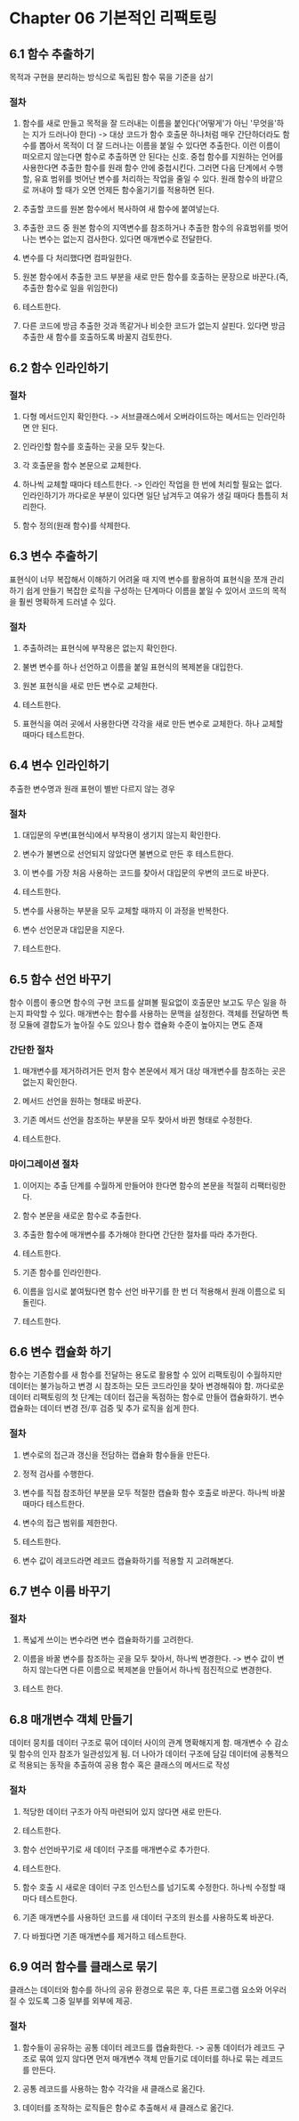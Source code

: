 # Chapter 06 기본적인 리팩토링

## 6.1 함수 추출하기

목적과 구현을 분리하는 방식으로 독립된 함수 묶을 기준을 삼기

### 절차

1. 함수를 새로 만들고 목적을 잘 드러내는 이름을 붙인다('어떻게'가 아닌 '무엇을'하는 지가 드러나야 한다)
   -> 대상 코드가 함수 호출문 하나처럼 매우 간단하더라도 함수를 뽑아서 목적이 더 잘 드러나는 이름을 붙일 수 있다면 추출한다. 이런 이름이 떠오르지 않는다면 함수로 추출하면 안 된다는 신호. 중첩 함수를 지원하는 언어를 사용한다면 추출한 함수를 원래 함수 안에 중첩시킨다. 그러면 다음 단계에서 수행할, 유효 범위를 벗어난 변수를 처리하는 작업을 줄일 수 있다. 원래 함수의 바깥으로 꺼내야 할 때가 오면 언제든 함수옮기기를 적용하면 된다.
2. 추출할 코드를 원본 함수에서 복사하여 새 함수에 붙여넣는다.

3. 추출한 코드 중 원본 함수의 지역변수를 참조하거나 추출한 함수의 유효범위를 벗어나는 변수는 없는지 검사한다. 있다면 매개변수로 전달한다.

4. 변수를 다 처리했다면 컴파일한다.

5. 원본 함수에서 추출한 코드 부분을 새로 만든 함수를 호출하는 문장으로 바꾼다.(즉, 추출한 함수로 일을 위임한다)

6. 테스트한다.

7. 다른 코드에 방금 추출한 것과 똑같거나 비슷한 코드가 없는지 살핀다. 있다면 방금 추출한 새 함수를 호출하도록 바꿀지 검토한다.

## 6.2 함수 인라인하기

### 절차

1. 다형 메서드인지 확인한다.
   -> 서브클래스에서 오버라이드하는 메서드는 인라인하면 안 된다.

2. 인라인할 함수를 호출하는 곳을 모두 찾는다.

3. 각 호출문을 함수 본문으로 교체한다.

4. 하나씩 교체할 때마다 테스트한다.
   -> 인라인 작업을 한 번에 처리할 필요는 없다. 인라인하기가 까다로운 부분이 있다면 일단 남겨두고 여유가 생길 때마다 틈틈히 처리한다.

5. 함수 정의(원래 함수)를 삭제한다.

## 6.3 변수 추출하기

표현식이 너무 복잡해서 이해하기 어려울 때 지역 변수를 활용하여 표현식을 쪼개 관리하기 쉽게 만들기
복잡한 로직을 구성하는 단계마다 이름을 붙일 수 있어서 코드의 목적을 훨씬 명확하게 드러낼 수 있다.

### 절차

1. 추출하려는 표현식에 부작용은 없는지 확인한다.

2. 불변 변수를 하나 선언하고 이름을 붙일 표현식의 복제본을 대입한다.

3. 원본 표현식을 새로 만든 변수로 교체한다.

4. 테스트한다.

5. 표현식을 여러 곳에서 사용한다면 각각을 새로 만든 변수로 교체한다. 하나 교체할 때마다 테스트한다.

## 6.4 변수 인라인하기

추출한 변수명과 원래 표현이 별반 다르지 않는 경우

### 절차

1. 대입문의 우변(표현식)에서 부작용이 생기지 않는지 확인한다.

2. 변수가 불변으로 선언되지 않았다면 불변으로 만든 후 테스트한다.

3. 이 변수를 가장 처음 사용하는 코드를 찾아서 대입문의 우변의 코드로 바꾼다.

4. 테스트한다.

5. 변수를 사용하는 부분을 모두 교체할 때까지 이 과정을 반복한다.

6. 변수 선언문과 대입문을 지운다.

7. 테스트한다.

## 6.5 함수 선언 바꾸기

함수 이름이 좋으면 함수의 구현 코드를 살펴볼 필요없이 호출문만 보고도 무슨 일을 하는지 파악할 수 있다.
매개변수는 함수를 사용하는 문맥을 설정한다. 객체를 전달하면 특정 모듈에 결합도가 높아질 수도 있으나 함수 캡슐화 수준이 높아지는 면도 존재

### 간단한 절차

1. 매개변수를 제거하려거든 먼저 함수 본문에서 제거 대상 매개변수를 참조하는 곳은 없는지 확인한다.

2. 메서드 선언을 원하는 형태로 바꾼다.

3. 기존 메서드 선언을 참조하는 부분을 모두 찾아서 바뀐 형태로 수정한다.

4. 테스트한다.

### 마이그레이션 절차

1. 이어지는 추출 단계를 수월하게 만들어야 한다면 함수의 본문을 적절히 리팩터링한다.

2. 함수 본문을 새로운 함수로 추출한다.

3. 추출한 함수에 매개변수를 추가해야 한다면 간단한 절차를 따라 추가한다.

4. 테스트한다.

5. 기존 함수를 인라인한다.

6. 이름을 임시로 붙여뒀다면 함수 선언 바꾸기를 한 번 더 적용해서 원래 이름으로 되돌린다.

7. 테스트한다.

## 6.6 변수 캡슐화 하기

함수는 기존함수를 새 함수를 전달하는 용도로 활용할 수 있어 리팩토링이 수월하지만 데이터는 불가능하고 변경 시 참조하는 모든 코드라인을 찾아 변경해줘야 함. 까다로운 데이터 리팩토링의 첫 단계는 데이터 접근을 독점하는 함수로 만들어 캡슐화하기. 변수 캡슐화는 데이터 변경 전/후 검증 및 추가 로직을 쉽게 한다.

### 절차

1. 변수로의 접근과 갱신을 전담하는 캡슐화 함수들을 만든다.

2. 정적 검사를 수행한다.

3. 변수를 직접 참조하던 부분을 모두 적절한 캡슐화 함수 호출로 바꾼다. 하나씩 바꿀 때마다 테스트한다.

4. 변수의 접근 범위를 제한한다.

5. 테스트한다.

6. 변수 값이 레코드라면 레코드 캡슐화하기를 적용할 지 고려해본다.

## 6.7 변수 이름 바꾸기

### 절차

1. 폭넓게 쓰이는 변수라면 변수 캡슐화하기를 고려한다.

2. 이름을 바꿀 변수를 참조하는 곳을 모두 찾아서, 하나씩 변경한다.
   -> 변수 값이 변하지 않는다면 다른 이름으로 복제본을 만들어서 하나씩 점진적으로 변경한다.

3. 테스트 한다.

## 6.8 매개변수 객체 만들기

데이터 뭉치를 데이터 구조로 묶어 데이터 사이의 관계 명확해지게 함. 매개변수 수 감소 및 함수의 인자 참조가 일관성있게 됨. 더 나아가 데이터 구조에 담길 데이터에 공통적으로 적용되는 동작을 추출하여 공용 함수 혹은 클래스의 메서드로 작성

### 절차

1. 적당한 데이터 구조가 아직 마련되어 있지 않다면 새로 만든다.

2. 테스트한다.

3. 함수 선언바꾸기로 새 데이터 구조를 매개변수로 추가한다.

4. 테스트한다.

5. 함수 호출 시 새로운 데이터 구조 인스턴스를 넘기도록 수정한다. 하나씩 수정할 때마다 테스트한다.

6. 기존 매개변수를 사용하던 코드를 새 데이터 구조의 원소를 사용하도록 바꾼다.

7. 다 바꿨다면 기존 매개변수를 제거하고 테스트한다.

## 6.9 여러 함수를 클래스로 묶기

클래스는 데이터와 함수를 하나의 공유 환경으로 묶은 후, 다른 프로그램 요소와 어우러질 수 있도록 그중 일부를 외부에 제공.

### 절차

1. 함수들이 공유하는 공통 데이터 레코드를 캡슐화한다.
   -> 공통 데이터가 레코드 구조로 묶여 있지 않다면 먼저 매개변수 객체 만들기로 데이터를 하나로 묶는 레코드를 만든다.

2. 공통 레코드를 사용하는 함수 각각을 새 클래스로 옮긴다.

3. 데이터를 조작하는 로직들은 함수로 추출해서 새 클래스로 옮긴다.
